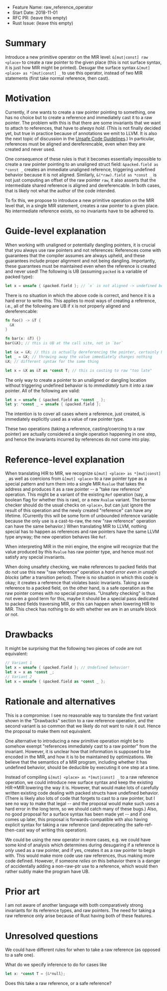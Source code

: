- Feature Name: raw_reference_operator
- Start Date: 2018-11-01
- RFC PR: (leave this empty)
- Rust Issue: (leave this empty)

# Summary
[summary]: #summary

Introduce a new primitive operator on the MIR level: `&[mut|const] raw <place>`
to create a raw pointer to the given place (this is not surface syntax, it is
just how MIR might be printed).  Desugar the surface syntax `&[mut] <place> as
*[mut|const] _` to use this operator, instead of two MIR statements (first take
normal reference, then cast).

# Motivation
[motivation]: #motivation

Currently, if one wants to create a raw pointer pointing to something, one has
no choice but to create a reference and immediately cast it to a raw pointer.
The problem with this is that there are some invariants that we want to attach
to references, that have to *always hold*.  (This is not finally decided yet,
but true in practice because of annotations we emit to LLVM.  It is also the
next topic of discussion in the
[Unsafe Code Guidelines](https://github.com/rust-rfcs/unsafe-code-guidelines/).)
In particular, references must be aligned and dereferencable, even when they are
created and never used.

One consequence of these rules is that it becomes essentially impossible to
create a raw pointer pointing to an unaligned struct field: `&packed.field as
*const _` creates an immediate unaligned reference, triggering undefined
behavior because it is not aligned.  Similarly, `&(*raw).field as *const _` is
not just computing an offset of the raw pointer `raw`, it also asserts that the
intermediate shared reference is aligned and dereferencable.  In both cases,
that is likely not what the author of the code intended.

To fix this, we propose to introduce a new primitive operation on the MIR level
that, in a single MIR statement, creates a raw pointer to a given place.  No
intermediate reference exists, so no invariants have to be adhered to.

# Guide-level explanation
[guide-level-explanation]: #guide-level-explanation

When working with unaligned or potentially dangling pointers, it is crucial that
you always use raw pointers and not references: References come with guarantees
that the compiler assumes are always upheld, and these guarantees include proper
alignment and not being dangling.  Importantly, these guarantees must be
maintained even when the reference is created and never used!  The following is
UB (assuming `packed` is a variable of packed type):

```rust
let x = unsafe { &packed.field }; // `x` is not aligned -> undefined behavior
```

There is no situation in which the above code is correct, and hence it is a hard
error to write this.  This applies to most ways of creating a reference, i.e.,
all of the following are UB if `X` is not properly aligned and dereferencable:

```rust
fn foo() -> &T {
  &X
}

fn bar(x: &T) {}
bar(&X); // this is UB at the call site, not in `bar`

let &x = &X; // this is actually dereferencing the pointer, certainly UB
let _ = &X; // throwing away the value immediately changes nothing
&X; // different syntax for the same thing

let x = &X as &T as *const T; // this is casting to raw "too late"
```

The only way to create a pointer to an unaligned or dangling location without
triggering undefined behavior is to *immediately* turn it into a raw pointer.
All of the following are valid:

```rust
let x = unsafe { &packed.field as *const _ };
let y: *const _ = unsafe { &packed.field };
```

The intention is to cover all cases where a reference, just created, is
immediately explicitly used as a value of raw pointer type.

These two operations (taking a reference, casting/coercing to a raw pointer) are
actually considered a single operation happening in one step, and hence the
invariants incurred by references do not come into play.

# Reference-level explanation
[reference-level-explanation]: #reference-level-explanation

When translating HIR to MIR, we recognize `&[mut] <place> as *[mut|const] _` as
well as coercions from `&[mut] <place>` to a raw pointer type as a special
pattern and turn them into a single MIR `Rvalue` that takes the address and
produces it as a raw pointer -- a "take raw reference" operation.  This might be
a variant of the existing `Ref` operation (say, a boolean flag for whether this
is raw), or a new `Rvalue` variant.  The borrow checker should do the usual
checks on `<place>`, but can just ignore the result of this operation and the
newly created "reference" can have any lifetime.  (Currently this will be some
form of unbounded inference variable because the only use is a cast-to-raw, the
new "raw reference" operation can have the same behavior.)  When translating MIR
to LLVM, nothing special has to happen as references and raw pointers have the
same LLVM type anyway; the new operation behaves like `Ref`.

When interpreting MIR in the miri engine, the engine will recognize that the
value produced by this `Rvalue` has raw pointer type, and hence must not satisfy
any special invariants.

When doing unsafety checking, we make references to packed fields that do *not*
use this new "raw reference" operation a *hard error even in unsafe blocks*
(after a transition period).  There is no situation in which this code is okay;
it creates a reference that violates basic invariants.  Taking a raw reference
to a packed field, on the other hand, is a safe operation as the raw pointer
comes with no special promises.  "Unsafety checking" is thus not even a good
term for this, maybe it should be a special pass dedicated to packed fields
traversing MIR, or this can happen when lowering HIR to MIR.  This check has
nothing to do with whether we are in an unsafe block or not.

# Drawbacks
[drawbacks]: #drawbacks

It might be surprising that the following two pieces of code are not equivalent:
```rust
// Variant 1
let x = unsafe { &packed.field }; // Undefined behavior!
let x = x as *const _;
// Variant 2
let x = unsafe { &packed.field as *const _ };
```

# Rationale and alternatives
[rationale-and-alternatives]: #rationale-and-alternatives

This is a compromise: I see no reasonable way to translate the first variant
shown in the "Drawbacks" section to a raw reference operation, and the second
variant is so common that we likely do not want to rule it out.  Hence the
proposal to make them not equivalent.

One alternative to introducing a new primitive operation might be to somehow
exempt "references immediately cast to a raw pointer" from the invariant.
However, it is unclear how that information is supposed to be encoded in the
MIR, and how it is to be maintained by optimizations.  We believe that the
semantics of a MIR program, including whether it has undefined behavior, should
be deducible by executing it one step at a time.

Instead of compiling `&[mut] <place> as *[mut|const] _` to a raw reference
operation, we could introduce new surface syntax and keep the existing HIR->MIR
lowering the way it is.  However, that would make lots of carefully written
existing code dealing with packed structs have undefined behavior.  (There is
likely also lots of code that forgets to cast to a raw pointer, but I see no way
to make that legal -- and the proposal would make such uses a hard error in the
long term, so we should catch many of these bugs.)  Also, no good proposal for a
surface syntax has been made yet -- and if one comes up later, this proposal is
forwards-compatible with also having explicit syntax for taking a raw reference
(and deprecating the safe-ref-then-cast way of writing this operation).

We could be using the new operator in more cases, e.g. we could have some kind
of analysis which determines during desugaring if a reference is *only* used as
a raw pointer, and if yes, creates it as a raw pointer to begin with.  This
would make more code use raw references, thus making more code defined.
However, if someone *relies* on this behavior there is a danger of accidentally
adding a non-raw-ptr use to a reference, which would then rather subtly make the
program have UB.

# Prior art
[prior-art]: #prior-art

I am not aware of another language with both comparatively strong invariants for
its reference types, and raw pointers.  The need for taking a raw reference only
arise because of Rust having both of these features.

# Unresolved questions
[unresolved-questions]: #unresolved-questions

We could have different rules for when to take a raw reference (as opposed to a
safe one).

What do we specify inference to do for cases like
```rust
let x: *const T = {&*null};
```
Does this take a raw reference, or a safe reference?
